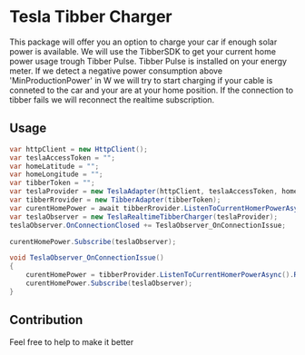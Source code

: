 # Tesla Tibber Charger

This package will offer you an option to charge your car if enough solar power is available.
We will use the TibberSDK to get your current home power usage trough Tibber Pulse. 
Tibber Pulse is installed on your energy meter.
If we detect a negative power consumption above 'MinProductionPower' in W we will try to start charging if your cable is conneted to the car and your are at your home position.
If the connection to tibber fails we will reconnect the realtime subscription.

## Usage
``` csharp
var httpClient = new HttpClient();
var teslaAccessToken = "";
var homeLatitude = "";
var homeLongitude = "";
var tibberToken = "";
var teslaProvider = new TeslaAdapter(httpClient, teslaAccessToken, homeLatitude, homeLongitude);
var tibberRrovider = new TibberAdapter(tibberToken);
var curentHomePower = await tibberRrovider.ListenToCurrentHomerPowerAsync();
var teslaObserver = new TeslaRealtimeTibberCharger(teslaProvider);
teslaObserver.OnConnectionClosed += TeslaObserver_OnConnectionIssue;

curentHomePower.Subscribe(teslaObserver);

void TeslaObserver_OnConnectionIssue()
{
    curentHomePower = tibberProvider.ListenToCurrentHomerPowerAsync().Result;
    curentHomePower.Subscribe(teslaObserver);
}
```

## Contribution

Feel free to help to make it better